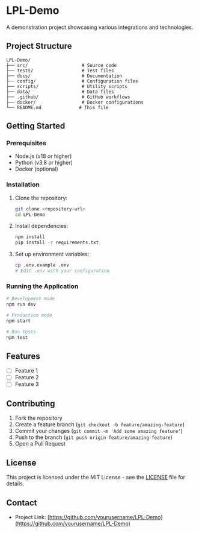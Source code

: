 # LPL-Demo

A demonstration project showcasing various integrations and technologies.

## Project Structure

```
LPL-Demo/
├── src/                    # Source code
├── tests/                  # Test files
├── docs/                   # Documentation
├── config/                 # Configuration files
├── scripts/                # Utility scripts
├── data/                   # Data files
├── .github/                # GitHub workflows
├── docker/                 # Docker configurations
└── README.md              # This file
```

## Getting Started

### Prerequisites

- Node.js (v18 or higher)
- Python (v3.8 or higher)
- Docker (optional)

### Installation

1. Clone the repository:
   ```bash
   git clone <repository-url>
   cd LPL-Demo
   ```

2. Install dependencies:
   ```bash
   npm install
   pip install -r requirements.txt
   ```

3. Set up environment variables:
   ```bash
   cp .env.example .env
   # Edit .env with your configuration
   ```

### Running the Application

```bash
# Development mode
npm run dev

# Production mode
npm start

# Run tests
npm test
```

## Features

- [ ] Feature 1
- [ ] Feature 2
- [ ] Feature 3

## Contributing

1. Fork the repository
2. Create a feature branch (`git checkout -b feature/amazing-feature`)
3. Commit your changes (`git commit -m 'Add some amazing feature'`)
4. Push to the branch (`git push origin feature/amazing-feature`)
5. Open a Pull Request

## License

This project is licensed under the MIT License - see the [LICENSE](LICENSE) file for details.

## Contact

- Project Link: [https://github.com/yourusername/LPL-Demo](https://github.com/yourusername/LPL-Demo) 